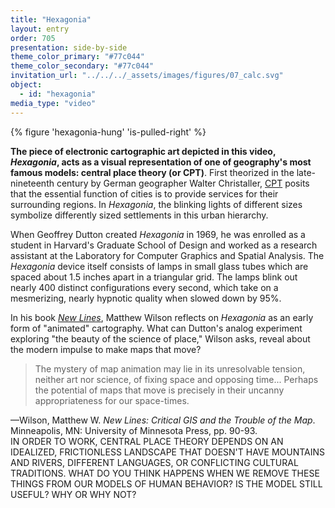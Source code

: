 ```yaml
---
title: "Hexagonia"
layout: entry
order: 705
presentation: side-by-side
theme_color_primary: "#77c044"
theme_color_secondary: "#77c044"
invitation_url: "../../../_assets/images/figures/07_calc.svg"
object:
  - id: "hexagonia"
media_type: "video"
---
```


{% figure 'hexagonia-hung' 'is-pulled-right' %}

**The piece of electronic cartographic art depicted in this video, *Hexagonia*, acts as a visual representation of one of geography's most famous models: central place theory (or CPT)**. First theorized in the late-nineteenth century by German geographer Walter Christaller, [CPT](https://en.wikipedia.org/wiki/Central_place_theory) posits that the essential function of cities is to provide services for their surrounding regions. In *Hexagonia*, the blinking lights of different sizes symbolize differently sized settlements in this urban hierarchy.

When Geoffrey Dutton created *Hexagonia* in 1969, he was enrolled as a student in Harvard's Graduate School of Design and worked as a research assistant at the Laboratory for Computer Graphics and Spatial Analysis. The *Hexagonia* device itself consists of lamps in small glass tubes which are spaced about 1.5 inches apart in a triangular grid. The lamps blink out nearly 400 distinct configurations every second, which take on a mesmerizing, nearly hypnotic quality when slowed down by 95%.

In his book *[New Lines](https://www.upress.umn.edu/9780816698530/new-lines/)*, Matthew Wilson reflects on *Hexagonia* as an early form of "animated" cartography. What can Dutton's analog experiment exploring "the beauty of the science of place," Wilson asks, reveal about the modern impulse to make maps that move?

> The mystery of map animation may lie in its unresolvable tension, neither art nor science, of fixing space and opposing time... Perhaps the potential of maps that move is precisely in their uncanny appropriateness for our space-times.

<div class="pullquote-citation">—Wilson, Matthew W. <i>New Lines: Critical GIS and the Trouble of the Map</i>. Minneapolis, MN: University of Minnesota Press, pp. 90-93.</div>

<div class="invitation">IN ORDER TO WORK, CENTRAL PLACE THEORY DEPENDS ON AN IDEALIZED, FRICTIONLESS LANDSCAPE THAT DOESN'T HAVE MOUNTAINS AND RIVERS, DIFFERENT LANGUAGES, OR CONFLICTING CULTURAL TRADITIONS. WHAT DO YOU THINK HAPPENS WHEN WE REMOVE THESE THINGS FROM OUR MODELS OF HUMAN BEHAVIOR? IS THE MODEL STILL USEFUL? WHY OR WHY NOT?</div>